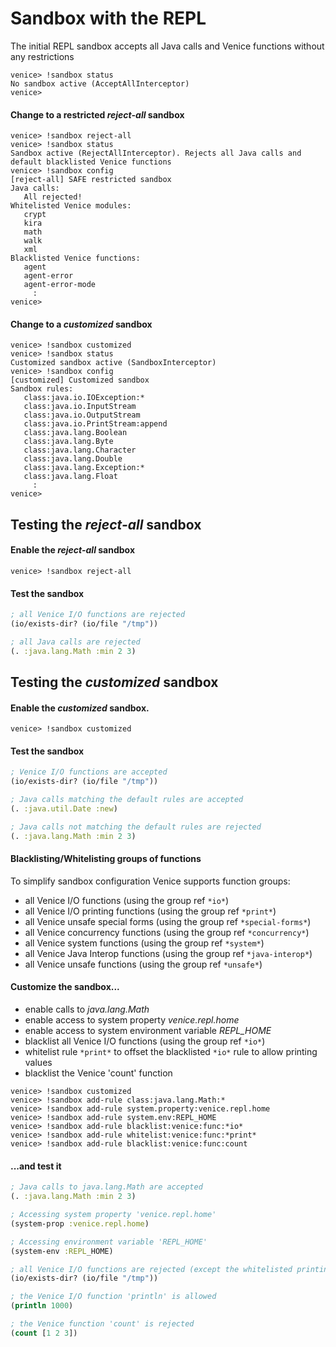 # Sandbox with the REPL

The initial REPL sandbox accepts all Java calls and Venice functions without any restrictions

```
venice> !sandbox status
No sandbox active (AcceptAllInterceptor)
venice> 
```

#### Change to a restricted _reject-all_ sandbox

```
venice> !sandbox reject-all
venice> !sandbox status
Sandbox active (RejectAllInterceptor). Rejects all Java calls and default blacklisted Venice functions
venice> !sandbox config
[reject-all] SAFE restricted sandbox
Java calls:
   All rejected!
Whitelisted Venice modules:
   crypt
   kira
   math
   walk
   xml
Blacklisted Venice functions:
   agent
   agent-error
   agent-error-mode
     :
venice> 
```

#### Change to a _customized_ sandbox

```
venice> !sandbox customized
venice> !sandbox status
Customized sandbox active (SandboxInterceptor)
venice> !sandbox config
[customized] Customized sandbox
Sandbox rules:
   class:java.io.IOException:*
   class:java.io.InputStream
   class:java.io.OutputStream
   class:java.io.PrintStream:append
   class:java.lang.Boolean
   class:java.lang.Byte
   class:java.lang.Character
   class:java.lang.Double
   class:java.lang.Exception:*
   class:java.lang.Float
     :
venice> 
```

## Testing the _reject-all_ sandbox

#### Enable the _reject-all_ sandbox

```
venice> !sandbox reject-all
```

#### Test the sandbox

```clojure
; all Venice I/O functions are rejected
(io/exists-dir? (io/file "/tmp"))
```

```clojure
; all Java calls are rejected
(. :java.lang.Math :min 2 3)
```

## Testing the _customized_ sandbox

#### Enable the _customized_ sandbox.

```
venice> !sandbox customized
```

#### Test the sandbox

```clojure
; Venice I/O functions are accepted
(io/exists-dir? (io/file "/tmp"))
```

```clojure
; Java calls matching the default rules are accepted
(. :java.util.Date :new)
```

```clojure
; Java calls not matching the default rules are rejected
(. :java.lang.Math :min 2 3)
```

#### Blacklisting/Whitelisting groups of functions
To simplify sandbox configuration Venice supports function groups:
* all Venice I/O functions (using the group ref `*io*`)
* all Venice I/O printing functions (using the group ref `*print*`)
* all Venice unsafe special forms (using the group ref `*special-forms*`)
* all Venice concurrency functions (using the group ref `*concurrency*`)
* all Venice system functions (using the group ref `*system*`)
* all Venice Java Interop functions (using the group ref `*java-interop*`)
* all Venice unsafe functions (using the group ref `*unsafe*`)


#### Customize the sandbox...
* enable calls to _java.lang.Math_
* enable access to system property _venice.repl.home_
* enable access to system environment variable _REPL_HOME_
* blacklist all Venice I/O functions (using the group ref `*io*`)
* whitelist rule `*print*` to offset the blacklisted `*io*` rule to allow printing values
* blacklist the Venice 'count' function

```
venice> !sandbox customized
venice> !sandbox add-rule class:java.lang.Math:*
venice> !sandbox add-rule system.property:venice.repl.home
venice> !sandbox add-rule system.env:REPL_HOME
venice> !sandbox add-rule blacklist:venice:func:*io*
venice> !sandbox add-rule whitelist:venice:func:*print*
venice> !sandbox add-rule blacklist:venice:func:count
```

#### ...and test it

```clojure
; Java calls to java.lang.Math are accepted
(. :java.lang.Math :min 2 3)
```

```clojure
; Accessing system property 'venice.repl.home'
(system-prop :venice.repl.home)
```

```clojure
; Accessing environment variable 'REPL_HOME'
(system-env :REPL_HOME)
```

```clojure
; all Venice I/O functions are rejected (except the whitelisted printing functions)
(io/exists-dir? (io/file "/tmp"))
```

```clojure
; the Venice I/O function 'println' is allowed
(println 1000)
```

```clojure
; the Venice function 'count' is rejected
(count [1 2 3])
```
